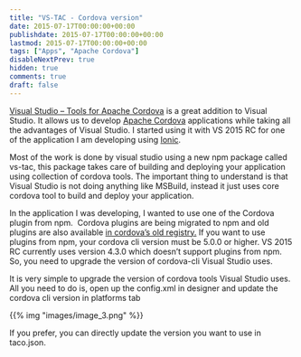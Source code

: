```yaml
---
title: "VS-TAC - Cordova version"
date: 2015-07-17T00:00:00+00:00
publishdate: 2015-07-17T00:00:00+00:00
lastmod: 2015-07-17T00:00:00+00:00
tags: ["Apps", "Apache Cordova"]
disableNextPrev: true
hidden: true
comments: true
draft: false
---
```


<p><a href="http://aka.ms/cordova" target="_blank">Visual Studio – Tools for Apache Cordova</a> is a great addition to Visual Studio. It allows us to develop <a href="http://cordova.apache.org/" target="_blank">Apache Cordova</a> applications while taking all the advantages of Visual Studio. I started using it with VS 2015 RC for one of the application I am developing using <a href="http://ionicframework.com/" target="_blank">Ionic</a>. </p> <p>Most of the work is done by visual studio using a new npm package called vs-tac, this package takes care of building and deploying your application using collection of cordova tools.<!--more--> The important thing to understand is that Visual Studio is not doing anything like MSBuild, instead it just uses core cordova tool to build and deploy your application.</p> <p>In the application I was developing, I wanted to use one of the Cordova plugin from npm.&nbsp; Cordova plugins are being migrated to npm and old plugins are also available <a href="http://cordova.apache.org/announcements/2015/04/21/plugins-release-and-move-to-npm.html" target="_blank">in cordova’s old registry.</a> If you want to use plugins from npm, your cordova cli version must be 5.0.0 or higher. VS 2015 RC currently uses version 4.3.0 which doesn’t support plugins from npm. So, you need to upgrade the version of cordova-cli Visual Studio uses.</p> <p>It is very simple to upgrade the version of cordova tools Visual Studio uses. All you need to do is, open up the config.xml in designer and update the cordova cli version in platforms tab</p> 

{{% img "images/image_3.png" %}}

<p>If you prefer, you can directly update the version you want to use in taco.json.</p>